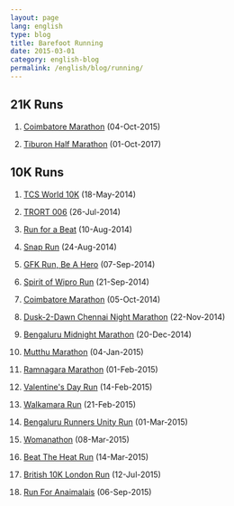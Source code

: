 ```yaml
---
layout: page
lang: english
type: blog
title: Barefoot Running
date: 2015-03-01
category: english-blog
permalink: /english/blog/running/
---
```


## 21K Runs

<ol>
  <li><p><a href="{{site[include.lang][include.type].downloads}}/2015-coimbatore-marathon-21k.jpg">Coimbatore Marathon</a> (04-Oct-2015)</p></li>
  <li><p><a href="{{site[include.lang][include.type].downloads}}/2017-tiburon-marathon-21k.jpg">Tiburon Half Marathon</a> (01-Oct-2017)</p></li>
</ol>

## 10K Runs

<ol>
  <li><p><a href="{{site[include.lang][include.type].downloads}}/2014-tcs-10k.jpg">TCS World 10K</a> (18-May-2014)</p></li>
  <li><p><a href="{{site[include.lang][include.type].downloads}}/2014-trort-006_10k.jpg">TRORT 006</a> (26-Jul-2014)</p></li>
  <li><p><a href="{{site[include.lang][include.type].downloads}}/2014-run-for-a-beat_10k.jpg">Run for a Beat</a> (10-Aug-2014)</p></li>
  <li><p><a href="{{site[include.lang][include.type].downloads}}/2014-snap-run_10k.jpg">Snap Run</a> (24-Aug-2014)</p></li>
  <li><p><a href="{{site[include.lang][include.type].downloads}}/2014-gfk-run-10k-with-pt-usha.jpg">GFK Run, Be A Hero</a> (07-Sep-2014)</p></li>
  <li><p><a href="{{site[include.lang][include.type].downloads}}/2014-spirit-of-wipro-run-10k.jpg">Spirit of Wipro Run</a> (21-Sep-2014)</p></li>
  <li><p><a href="{{site[include.lang][include.type].downloads}}/2014-coimbatore-marathon-10k.jpg">Coimbatore Marathon</a> (05-Oct-2014)</p></li>
  <li><p><a href="{{site[include.lang][include.type].downloads}}/2014-d2d-chennai-night-marathon_10k.jpg">Dusk-2-Dawn Chennai Night Marathon</a> (22-Nov-2014)</p></li>
  <li><p><a href="{{site[include.lang][include.type].downloads}}/2014-bengaluru-midnight-marathon-10k.jpg">Bengaluru Midnight Marathon</a> (20-Dec-2014)</p></li>
  <li><p><a href="{{site[include.lang][include.type].downloads}}/2015-mutthu-marathon-11k.jpg">Mutthu Marathon</a> (04-Jan-2015)</p></li>
  <li><p><a href="{{site[include.lang][include.type].downloads}}/2015-ramnagara-marathon-11k.jpg">Ramnagara Marathon</a> (01-Feb-2015)</p></li>
  <li><p><a href="{{site[include.lang][include.type].downloads}}/2015-valentines-day-run-10k.jpg">Valentine's Day Run</a> (14-Feb-2015)</p></li>
  <li><p><a href="{{site[include.lang][include.type].downloads}}/2015-walkamara-day-run-9k.jpg">Walkamara Run</a> (21-Feb-2015)</p></li>
  <li><p><a href="{{site[include.lang][include.type].downloads}}/2015-bengaluru-runners-unity-run-10k.jpg">Bengaluru Runners Unity Run</a> (01-Mar-2015)</p></li>
  <li><p><a href="{{site[include.lang][include.type].downloads}}/2015-womanation-10k.jpg">Womanathon</a> (08-Mar-2015)</p></li>
  <li><p><a href="{{site[include.lang][include.type].downloads}}/2015-beat-the-heat-run-10k.jpg">Beat The Heat Run</a> (14-Mar-2015)</p></li>
  <li><p><a href="{{site[include.lang][include.type].downloads}}/2015-british-10k.jpg">British 10K London Run</a> (12-Jul-2015)</p></li>
  <li><p><a href="{{site[include.lang][include.type].downloads}}/2015-run-for-anaimalais.jpg">Run For Anaimalais</a> (06-Sep-2015)</p></li>
</ol>
